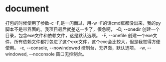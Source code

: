 # document

打包的时候使用了参数-c -F,是一闪而过，用-w -F的话cmd框都没出来，我的py脚本不是带界面的。我项目最后就差这一步了，很急啊，
-D, --onedir  创建一个目录，包含exe文件和依赖文件，这是默认选项。
-F, --onefile 创建一个exe文件，所有依赖文件都打包进了这个exe文件，这个exe会比较大，但是我觉得方便使用。
-c, --console, --nowindowed 控制台，无界面，默认选项。
-w, --windowed, --noconsole 窗口无控制台。
